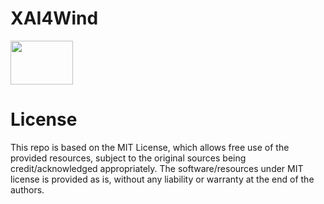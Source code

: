 # XAI4Wind
<img src="https://user-images.githubusercontent.com/18656061/84652304-0c1d7b00-af29-11ea-8359-874e00fd83a5.png" width="100" height="70">

# License

This repo is based on the MIT License, which allows free use of the provided resources, subject to the original sources being credit/acknowledged appropriately. The software/resources under MIT license is provided as is, without any liability or warranty at the end of the authors.
